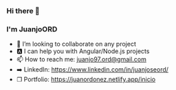 ### Hi there 👋
### I'm JuanjoORD
- 👯 I’m looking to collaborate on any project
- 🅰️ I can help you with Angular/Node.js projects
- 📫 How to reach me: juanjo97.ord@gmail.com
- ➡️ LinkedIn: https://www.linkedin.com/in/juanjoseord/
- ❐ Portfolio: https://juanordonez.netlify.app/inicio



<!--
**JuanjoORD/JuanjoORD** is a ✨ _special_ ✨ repository because its `README.md` (this file) appears on your GitHub profile.

Here are some ideas to get you started:

- 🔭 I’m currently working on ...
- 🌱 I’m currently learning ...
- 👯 I’m looking to collaborate on ...
- 🤔 I’m looking for help with ...
- 💬 Ask me about ...
- 📫 How to reach me: ...
- 😄 Pronouns: ...
- ⚡ Fun fact: ...
-->

